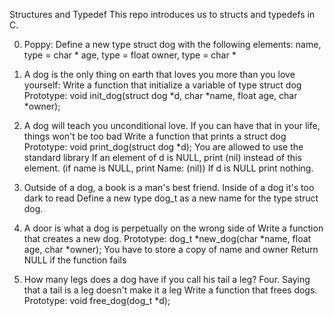 Structures and Typedef
This repo introduces us to structs and typedefs in C.

0. Poppy: Define a new type struct dog with the following elements:
name, type = char * age, type = float owner, type = char *

1. A dog is the only thing on earth that loves you more than you love yourself:
Write a function that initialize a variable of type struct dog Prototype: void init_dog(struct dog *d, char *name, float age, char *owner);

2. A dog will teach you unconditional love. If you can have that in your life, things won't be too bad
Write a function that prints a struct dog Prototype: void print_dog(struct dog *d); You are allowed to use the standard library If an element of d is NULL, print (nil) instead of this element. (if name is NULL, print Name: (nil)) If d is NULL print nothing.

3. Outside of a dog, a book is a man's best friend. Inside of a dog it's too dark to read
Define a new type dog_t as a new name for the type struct dog.

4. A door is what a dog is perpetually on the wrong side of
Write a function that creates a new dog. Prototype: dog_t *new_dog(char *name, float age, char *owner); You have to store a copy of name and owner Return NULL if the function fails

5. How many legs does a dog have if you call his tail a leg? Four. Saying that a tail is a leg doesn't make it a leg
Write a function that frees dogs. Prototype: void free_dog(dog_t *d);
